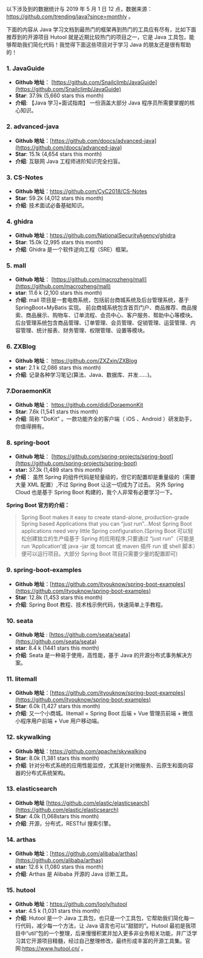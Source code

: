 以下涉及到的数据统计与 2019 年 5 月 1 日 12 点，数据来源：<https://github.com/trending/java?since=monthly> 。

下面的内容从 Java 学习文档到最热门的框架再到热门的工具应有尽有，比如下面推荐到的开源项目 Hutool 就是近期比较热门的项目之一，它是 Java 工具包，能够帮助我们简化代码！我觉得下面这些项目对于学习 Java 的朋友还是很有帮助的！

### 1. JavaGuide

- **Github 地址**： [https://github.com/Snailclimb/JavaGuide](https://github.com/Snailclimb/JavaGuide)
- **Star**: 37.9k (5,660 stars this month)
- **介绍**: 【Java 学习+面试指南】 一份涵盖大部分 Java 程序员所需要掌握的核心知识。

### 2. advanced-java

- **Github 地址**：[https://github.com/doocs/advanced-java](https://github.com/doocs/advanced-java)
- **Star**: 15.1k (4,654 stars this month)
- **介绍**: 互联网 Java 工程师进阶知识完全扫盲。

### 3. CS-Notes

- **Github 地址**：<https://github.com/CyC2018/CS-Notes>
- **Star**: 59.2k (4,012 stars this month)
- **介绍**: 技术面试必备基础知识。

### 4. ghidra

- **Github 地址**：<https://github.com/NationalSecurityAgency/ghidra>
- **Star**: 15.0k (2,995 stars this month)
- **介绍**: Ghidra 是一个软件逆向工程（SRE）框架。

### 5. mall

- **Github 地址**： [https://github.com/macrozheng/mall](https://github.com/macrozheng/mall)
- **star**: 11.6 k (2,100 stars this month)
- **介绍**: mall 项目是一套电商系统，包括前台商城系统及后台管理系统，基于 SpringBoot+MyBatis 实现。 前台商城系统包含首页门户、商品推荐、商品搜索、商品展示、购物车、订单流程、会员中心、客户服务、帮助中心等模块。 后台管理系统包含商品管理、订单管理、会员管理、促销管理、运营管理、内容管理、统计报表、财务管理、权限管理、设置等模块。

### 6. ZXBlog

- **Github 地址**： <https://github.com/ZXZxin/ZXBlog>
- **star**: 2.1 k (2,086 stars this month)
- **介绍**: 记录各种学习笔记(算法、Java、数据库、并发......)。

### 7.DoraemonKit

- **Github 地址**： <https://github.com/didi/DoraemonKit>
- **Star**: 7.6k (1,541 stars this month)
- **介绍**: 简称 "DoKit" 。一款功能齐全的客户端（ iOS 、Android ）研发助手，你值得拥有。

### 8. spring-boot

- **Github 地址**： [https://github.com/spring-projects/spring-boot](https://github.com/spring-projects/spring-boot)
- **star:** 37.3k (1,489 stars this month)
- **介绍**： 虽然 Spring 的组件代码是轻量级的，但它的配置却是重量级的（需要大量 XML 配置）,不过 Spring Boot 让这一切成为了过去。 另外 Spring Cloud 也是基于 Spring Boot 构建的，我个人非常有必要学习一下。

**Spring Boot 官方的介绍：**

> Spring Boot makes it easy to create stand-alone, production-grade Spring based Applications that you can “just run”…Most Spring Boot applications need very little Spring configuration.(Spring Boot 可以轻松创建独立的生产级基于 Spring 的应用程序,只要通过 “just run”（可能是 run ‘Application’或 java -jar 或 tomcat 或 maven 插件 run 或 shell 脚本）便可以运行项目。大部分 Spring Boot 项目只需要少量的配置即可)

### 9. spring-boot-examples

- **Github 地址**：[https://github.com/ityouknow/spring-boot-examples](https://github.com/ityouknow/spring-boot-examples)
- **Star**: 12.8k (1,453 stars this month)
- **介绍**: Spring Boot 教程、技术栈示例代码，快速简单上手教程。

### 10. seata

- **Github 地址** : [https://github.com/seata/seata](https://github.com/seata/seata)
- **star**: 8.4 k (1441 stars this month)
- **介绍**: Seata 是一种易于使用，高性能，基于 Java 的开源分布式事务解决方案。

### 11. litemall

- **Github 地址**：[https://github.com/ityouknow/spring-boot-examples](https://github.com/ityouknow/spring-boot-examples)
- **Star**: 6.0k (1,427 stars this month)
- **介绍**: 又一个小商城。litemall = Spring Boot 后端 + Vue 管理员前端 + 微信小程序用户前端 + Vue 用户移动端。

### 12. skywalking

- **Github 地址**：<https://github.com/apache/skywalking>
- **Star**: 8.0k (1,381 stars this month)
- **介绍**: 针对分布式系统的应用性能监控，尤其是针对微服务、云原生和面向容器的分布式系统架构。

### 13. elasticsearch

- **Github 地址** [https://github.com/elastic/elasticsearch](https://github.com/elastic/elasticsearch)
- **Star**: 4.0k (1,068stars this month)
- **介绍**: 开源，分布式，RESTful 搜索引擎。

### 14. arthas

- **Github 地址**：[https://github.com/alibaba/arthas](https://github.com/alibaba/arthas)
- **star**: 12.6 k (1,080 stars this month)
- **介绍**: Arthas 是 Alibaba 开源的 Java 诊断工具。

### 15. hutool

- **Github 地址**：<https://github.com/looly/hutool>
- **star**: 4.5 k (1,031 stars this month)
- **介绍**: Hutool 是一个 Java 工具包，也只是一个工具包，它帮助我们简化每一行代码，减少每一个方法，让 Java 语言也可以“甜甜的”。Hutool 最初是我项目中“util”包的一个整理，后来慢慢积累并加入更多非业务相关功能，并广泛学习其它开源项目精髓，经过自己整理修改，最终形成丰富的开源工具集。官网:<https://www.hutool.cn/> 。
